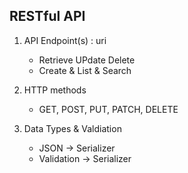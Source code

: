 ## RESTful API

1. API Endpoint(s) : uri
	- Retrieve UPdate Delete
	- Create & List & Search

2. HTTP methods
	- GET, POST, PUT, PATCH, DELETE

3. Data Types & Valdiation
	- JSON -> Serializer
	- Validation -> Serializer

